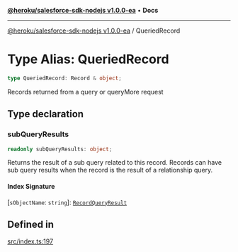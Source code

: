 [**@heroku/salesforce-sdk-nodejs v1.0.0-ea**](../README.md) • **Docs**

***

[@heroku/salesforce-sdk-nodejs v1.0.0-ea](../README.md) / QueriedRecord

# Type Alias: QueriedRecord

```ts
type QueriedRecord: Record & object;
```

Records returned from a query or queryMore request

## Type declaration

### subQueryResults

```ts
readonly subQueryResults: object;
```

Returns the result of a sub query related to this record. Records can have sub query results when the record is the result of a relationship query.

#### Index Signature

 \[`sObjectName`: `string`\]: [`RecordQueryResult`](../interfaces/RecordQueryResult.md)

## Defined in

[src/index.ts:197](https://github.com/heroku/heroku-applink-nodejs/blob/964a49b1b7eff1b886f572faf2baab589b474aff/src/index.ts#L197)

